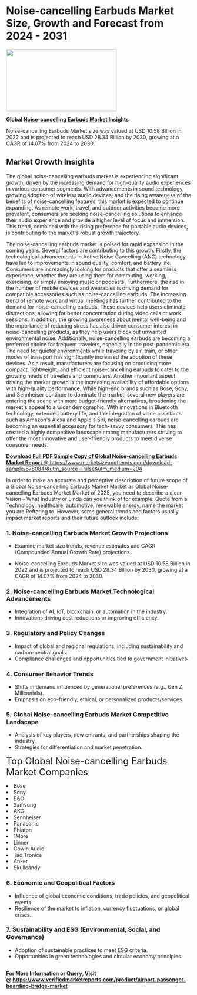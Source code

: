 <H1>Noise-cancelling Earbuds Market Size, Growth and Forecast from 2024 - 2031</H1><img class="aligncenter size-medium wp-image-584254" src="https://thirdeyenews.in/wp-content/uploads/2024/09/Global-Market-Research-300x168.jpeg" alt="" width="300" height="168" /><p><strong>Global&nbsp;<a href="https://www.marketsizeandtrends.com/download-sample/678084/&amp;utm_source=Pulse&amp;utm_medium=204">Noise-cancelling Earbuds Market</a> Insights</strong></p><p>Noise-cancelling Earbuds Market size was valued at USD 10.58 Billion in 2022 and is projected to reach USD 28.34 Billion by 2030, growing at a CAGR of 14.07% from 2024 to 2030.</p><p><h2>Market Growth Insights</h2> <p>The global noise-cancelling earbuds market is experiencing significant growth, driven by the increasing demand for high-quality audio experiences in various consumer segments. With advancements in sound technology, growing adoption of wireless audio devices, and the rising awareness of the benefits of noise-cancelling features, this market is expected to continue expanding. As remote work, travel, and outdoor activities become more prevalent, consumers are seeking noise-cancelling solutions to enhance their audio experience and provide a higher level of focus and immersion. This trend, combined with the rising preference for portable audio devices, is contributing to the market's robust growth trajectory.</p> <p><a href="download-sample-link" target="_blank"></a></p> <p>The noise-cancelling earbuds market is poised for rapid expansion in the coming years. Several factors are contributing to this growth. Firstly, the technological advancements in Active Noise Cancelling (ANC) technology have led to improvements in sound quality, comfort, and battery life. Consumers are increasingly looking for products that offer a seamless experience, whether they are using them for commuting, working, exercising, or simply enjoying music or podcasts. Furthermore, the rise in the number of mobile devices and wearables is driving demand for compatible accessories such as noise-cancelling earbuds. The increasing trend of remote work and virtual meetings has further contributed to the demand for noise-cancelling earbuds. These devices help users eliminate distractions, allowing for better concentration during video calls or work sessions. In addition, the growing awareness about mental well-being and the importance of reducing stress has also driven consumer interest in noise-cancelling products, as they help users block out unwanted environmental noise. Additionally, noise-cancelling earbuds are becoming a preferred choice for frequent travelers, especially in the post-pandemic era. The need for quieter environments while traveling by air, train, or other modes of transport has significantly increased the adoption of these devices. As a result, manufacturers are focusing on producing more compact, lightweight, and efficient noise-cancelling earbuds to cater to the growing needs of travelers and commuters. Another important aspect driving the market growth is the increasing availability of affordable options with high-quality performance. While high-end brands such as Bose, Sony, and Sennheiser continue to dominate the market, several new players are entering the scene with more budget-friendly alternatives, broadening the market's appeal to a wider demographic. With innovations in Bluetooth technology, extended battery life, and the integration of voice assistants such as Amazon's Alexa and Apple's Siri, noise-cancelling earbuds are becoming an essential accessory for tech-savvy consumers. This has created a highly competitive landscape among manufacturers striving to offer the most innovative and user-friendly products to meet diverse consumer needs. <p><a href="get-more-link" target="_blank"></p><p><span class=""><strong>Download Full PDF Sample Copy of Global Noise-cancelling Earbuds Market Report</strong> @ <a href="https://www.marketsizeandtrends.com/download-sample/678084/&amp;utm_source=Pulse&amp;utm_medium=204" target="_blank">https://www.marketsizeandtrends.com/download-sample/678084/&amp;utm_source=Pulse&amp;utm_medium=204</a></span></p><p>In order to make an accurate and perceptive description of future scope of a Global&nbsp;Noise-cancelling Earbuds Market Market as Global&nbsp;Noise-cancelling Earbuds Market Market of 2025, you need to describe a clear Vision &ndash; What Industry or Linda can you think of for example: Quote from a Technology, healthcare, automotive, renewable energy, name the market you are Reffering to. However, some general trends and factors usually impact market reports and their future outlook include:</p><h3>1.&nbsp;<strong>Noise-cancelling Earbuds Market Growth Projections</strong></h3><ul><li>Examine market size trends, revenue estimates and CAGR (Compounded Annual Growth Rate) projections.</li><li><p>Noise-cancelling Earbuds Market size was valued at USD 10.58 Billion in 2022 and is projected to reach USD 28.34 Billion by 2030, growing at a CAGR of 14.07% from 2024 to 2030.</p></li></ul><h3>2.&nbsp;<strong>Noise-cancelling Earbuds Market Technological Advancements</strong></h3><ul><li>Integration of AI, IoT, blockchain, or automation in the industry.</li><li>Innovations driving cost reductions or improving efficiency.</li></ul><h3>3.&nbsp;<strong>Regulatory and Policy Changes</strong></h3><ul><li>Impact of global and regional regulations, including sustainability and carbon-neutral goals.</li><li>Compliance challenges and opportunities tied to government initiatives.</li></ul><h3>4.&nbsp;<strong>Consumer Behavior Trends</strong></h3><ul><li>Shifts in demand influenced by generational preferences (e.g., Gen Z, Millennials).</li><li>Emphasis on eco-friendly, ethical, or personalized products/services.</li></ul><h3>5.&nbsp;<strong>Global Noise-cancelling Earbuds Market Competitive Landscape</strong></h3><ul><li>Analysis of key players, new entrants, and partnerships shaping the industry.</li><li>Strategies for differentiation and market penetration.</li></ul><p data-pm-slice="1 1 []"><span style="color: inherit; font-family: inherit; font-size: 25px;">Top Global Noise-cancelling Earbuds Market Companies</span></p><div class="" data-test-id=""><p><li>Bose</li><li> Sony</li><li> B&O</li><li> Samsung</li><li> AKG</li><li> Sennheiser</li><li> Panasonic</li><li> Phiaton</li><li> 1More</li><li> Linner</li><li> Cowin Audio</li><li> Tao Tronics</li><li> Anker</li><li> Skullcandy</li></p></div><h3>6.&nbsp;<strong>Economic and Geopolitical Factors</strong></h3><ul><li>Influence of global economic conditions, trade policies, and geopolitical events.</li><li>Resilience of the market to inflation, currency fluctuations, or global crises.</li></ul><h3>7.&nbsp;<strong>Sustainability and ESG (Environmental, Social, and Governance)</strong></h3><ul><li>Adoption of sustainable practices to meet ESG criteria.</li><li>Opportunities in green technologies and circular economy principles.</li></ul><h2><strong style="font-size: 14px;">For More Information or Query, Visit @&nbsp;</strong><a style="background-color: #ffffff; font-size: 14px;" href="https://www.marketsizeandtrends.com/report/noise-cancelling-earbuds-market/" target="_blank">https://www.verifiedmarketreports.com/product/airport-passenger-boarding-bridge-market</a></h2>
